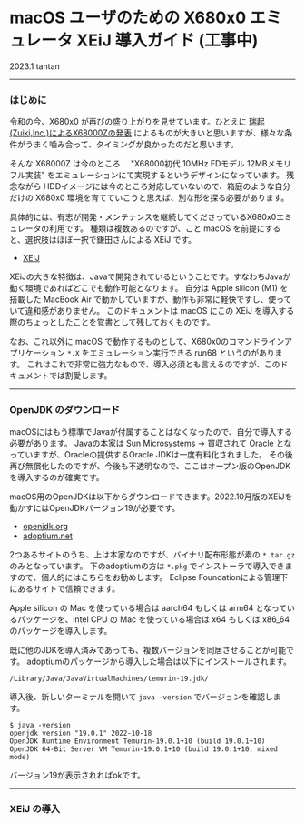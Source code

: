 # macOS ユーザのための X680x0 エミュレータ XEiJ 導入ガイド (工事中)

2023.1 tantan

---

### はじめに

令和の今、X680x0 が再びの盛り上がりを見せています。ひとえに [瑞起(Zuiki,Inc.)によるX68000Zの発表](https://www.zuiki.co.jp/products/x68000z/) によるものが大きいと思いますが、様々な条件がうまく噛み合って、タイミングが良かったのだと思います。

そんな X68000Z は今のところ 　"X68000初代 10MHz FDモデル 12MBメモリフル実装" をエミュレーションにて実現するというデザインになっています。
残念ながら HDDイメージには今のところ対応していないので、箱庭のような自分だけの X680x0 環境を育てていこうと思えば、別な形を探る必要があります。

具体的には、有志が開発・メンテナンスを継続してくださっているX680x0エミュレータの利用です。
種類は複数あるのですが、こと macOS を前提にすると、選択肢はほぼ一択で鎌田さんによる XEiJ です。

* [XEiJ](https://stdkmd.net/xeij/)

XEiJの大きな特徴は、Javaで開発されているということです。すなわちJavaが動く環境であればどこでも動作可能となります。
自分は Apple silicon (M1) を搭載した MacBook Air で動かしていますが、動作も非常に軽快ですし、使っていて違和感がありません。
このドキュメントは macOS にこの XEiJ を導入する際のちょっとしたことを覚書として残しておくものです。

なお、これ以外に macOS で動作するものとして、X680x0のコマンドラインアプリケーション `*.X` をエミュレーション実行できる run68 というのがあります。
これはこれで非常に強力なもので、導入必須とも言えるのですが、このドキュメントでは割愛します。

---

### OpenJDK のダウンロード

macOSにはもう標準でJavaが付属することはなくなったので、自分で導入する必要があります。
Javaの本家は Sun Microsystems → 買収されて Oracle となっていますが、Oracleの提供するOracle JDKは一度有料化されました。
その後再び無償化したのですが、今後も不透明なので、ここはオープン版のOpenJDKを導入するのが確実です。

macOS用のOpenJDKは以下からダウンロードできます。2022.10月版のXEiJを動かすにはOpenJDKバージョン19が必要です。

* [openjdk.org](https://jdk.java.net/19/)
* [adoptium.net](https://adoptium.net/)

2つあるサイトのうち、上は本家なのですが、バイナリ配布形態が素の `*.tar.gz` のみとなっています。
下のadoptiumの方は `*.pkg` でインストーラで導入できますので、個人的にはこちらをお勧めします。
Eclipse Foundationによる管理下にあるサイトで信頼できます。

Apple silicon の Mac を使っている場合は aarch64 もしくは arm64 となっているパッケージを、intel CPU の Mac を使っている場合は x64 もしくは x86_64 のパッケージを導入します。

既に他のJDKを導入済みであっても、複数バージョンを同居させることが可能です。
adoptiumのパッケージから導入した場合は以下にインストールされます。

    /Library/Java/JavaVirtualMachines/temurin-19.jdk/

導入後、新しいターミナルを開いて `java -version` でバージョンを確認します。

    $ java -version
    openjdk version "19.0.1" 2022-10-18
    OpenJDK Runtime Environment Temurin-19.0.1+10 (build 19.0.1+10)
    OpenJDK 64-Bit Server VM Temurin-19.0.1+10 (build 19.0.1+10, mixed mode)
    
バージョン19が表示されればokです。

---

### XEiJ の導入

